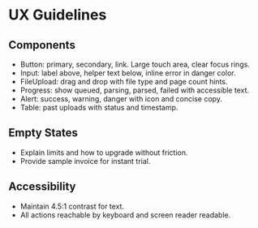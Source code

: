 # UX Guidelines

## Components
- Button: primary, secondary, link. Large touch area, clear focus rings.
- Input: label above, helper text below, inline error in danger color.
- FileUpload: drag and drop with file type and page count hints.
- Progress: show queued, parsing, parsed, failed with accessible text.
- Alert: success, warning, danger with icon and concise copy.
- Table: past uploads with status and timestamp.

## Empty States
- Explain limits and how to upgrade without friction.
- Provide sample invoice for instant trial.

## Accessibility
- Maintain 4.5:1 contrast for text.
- All actions reachable by keyboard and screen reader readable.

